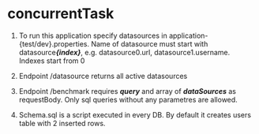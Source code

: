 # concurrentTask

1. To run this application specify datasources in application-{test/dev}.properties. Name of datasource must start with datasource<i><b>{index}</b></i>, e.g.
datasource0.url, datasource1.username. Indexes start from 0

2. Endpoint /datasource returns all active datasources
3. Endpoint /benchmark requires <b>*query*</b> and array of <b>*dataSources*</b> as requestBody. Only sql queries without any parametres are allowed.
4. Schema.sql is a script executed in every DB. By default it creates users table with 2 inserted rows.

